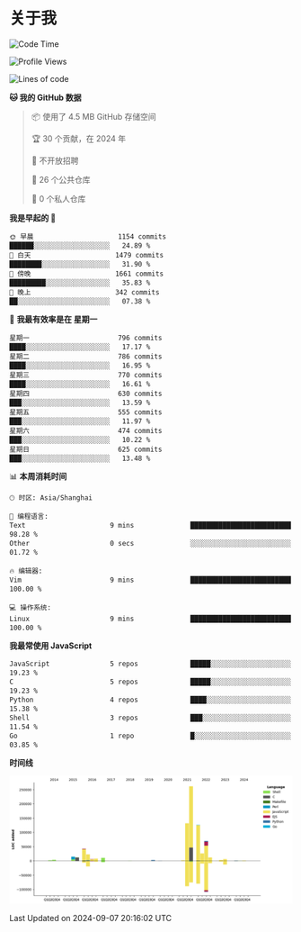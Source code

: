 # 关于我

<!--START_SECTION:waka-->
![Code Time](http://img.shields.io/badge/Code%20Time-890%20hrs%2053%20mins-blue)

![Profile Views](http://img.shields.io/badge/%E4%B8%AA%E4%BA%BA%E8%B5%84%E6%96%99%E8%A7%82%E7%9C%8B%E6%AC%A1%E6%95%B0-2-blue)

![Lines of code](https://img.shields.io/badge/%E4%BB%8E%E3%80%8CHello%20World%E3%80%8D%E8%B5%B7%E6%88%91%E5%B7%B2%E7%BB%8F%E5%86%99%E4%BA%86-763.0%20thousand%20%E8%A1%8C%E4%BB%A3%E7%A0%81-blue)

**🐱 我的 GitHub 数据** 

> 📦  使用了 4.5 MB GitHub 存储空间 
 > 
> 🏆 30 个贡献，在 2024 年
 > 
> 🚫 不开放招聘
 > 
> 📜 26 个公共仓库 
 > 
> 🔑 0 个私人仓库 
 > 
**我是早起的 🐤** 

```text
🌞 早晨                     1154 commits        ██████░░░░░░░░░░░░░░░░░░░   24.89 % 
🌆 白天                     1479 commits        ████████░░░░░░░░░░░░░░░░░   31.90 % 
🌃 傍晚                     1661 commits        █████████░░░░░░░░░░░░░░░░   35.83 % 
🌙 晚上                     342 commits         ██░░░░░░░░░░░░░░░░░░░░░░░   07.38 % 
```
📅 **我最有效率是在 星期一** 

```text
星期一                      796 commits         ████░░░░░░░░░░░░░░░░░░░░░   17.17 % 
星期二                      786 commits         ████░░░░░░░░░░░░░░░░░░░░░   16.95 % 
星期三                      770 commits         ████░░░░░░░░░░░░░░░░░░░░░   16.61 % 
星期四                      630 commits         ███░░░░░░░░░░░░░░░░░░░░░░   13.59 % 
星期五                      555 commits         ███░░░░░░░░░░░░░░░░░░░░░░   11.97 % 
星期六                      474 commits         ███░░░░░░░░░░░░░░░░░░░░░░   10.22 % 
星期日                      625 commits         ███░░░░░░░░░░░░░░░░░░░░░░   13.48 % 
```


📊 **本周消耗时间** 

```text
🕑︎ 时区: Asia/Shanghai

💬 编程语言: 
Text                     9 mins              █████████████████████████   98.28 % 
Other                    0 secs              ░░░░░░░░░░░░░░░░░░░░░░░░░   01.72 % 

🔥 编辑器: 
Vim                      9 mins              █████████████████████████   100.00 % 

💻 操作系统: 
Linux                    9 mins              █████████████████████████   100.00 % 
```

**我最常使用 JavaScript** 

```text
JavaScript               5 repos             █████░░░░░░░░░░░░░░░░░░░░   19.23 % 
C                        5 repos             █████░░░░░░░░░░░░░░░░░░░░   19.23 % 
Python                   4 repos             ████░░░░░░░░░░░░░░░░░░░░░   15.38 % 
Shell                    3 repos             ███░░░░░░░░░░░░░░░░░░░░░░   11.54 % 
Go                       1 repo              █░░░░░░░░░░░░░░░░░░░░░░░░   03.85 % 
```



**时间线**

![Lines of Code chart](https://raw.githubusercontent.com/Arondight/Arondight/master/assets/bar_graph.png)


 Last Updated on 2024-09-07 20:16:02 UTC
<!--END_SECTION:waka-->

